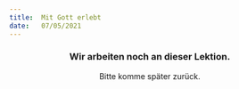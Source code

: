 ```yaml
---
title:  Mit Gott erlebt
date:   07/05/2021
---
```


### <center>Wir arbeiten noch an dieser Lektion.</center>
<center>Bitte komme später zurück.</center>